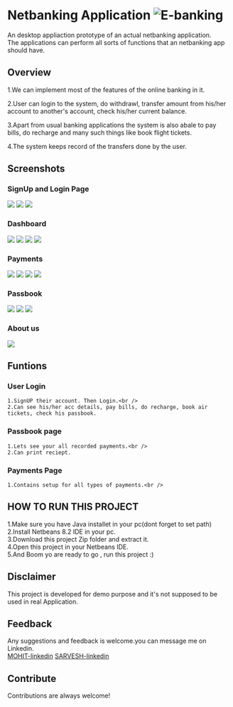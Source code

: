 # Netbanking Application ![E-banking](https://cdn.iconscout.com/icon/free/png-64/netbanking-credit-debit-card-bank-transaction-32302.png)
  An desktop appliaction prototype of an actual netbanking application.<br />
  The applications can perform all sorts of functions that an netbanking app should have.
  
## Overview
   1.We can implement most of the features of the online banking in it.
   
   2.User can login to the system, do withdrawl, transfer amount from his/her account to another's account, check his/her current balance.
   
   3.Apart from usual banking applications the system is also abale to pay bills, do recharge and many such things like book flight tickets.
   
   4.The system keeps record of the transfers done by the user.
   
 ## Screenshots
 
 ### SignUp and Login Page
  <img src="video/ss1.png">
  <img src="video/ss2.png">
  <img src="video/ss3.png">
   
   
### Dashboard
  <img src="video/ss4.png">
  <img src="video/ss5.png">
  <img src="video/ss6.png">
  <img src="video/ss10.png">
  
### Payments
  <img src="video/ss7.png">
  <img src="video/ss8.png">
  <img src="video/ss9.png">
  <img src="video/ss14.png">
  
### Passbook
  <img src="video/ss11.png">
  <img src="video/ss12.png">
  <img src="video/ss13.png">
  
### About us
  <img src="video/ss15.png">
  
## Funtions

### User Login
    1.SignUP their account. Then Login.<br />
    2.Can see his/her acc details, pay bills, do recharge, book air tickets, check his passbook.
    
### Passbook page
    1.Lets see your all recorded payments.<br />
    2.Can print reciept.
   
### Payments Page
    1.Contains setup for all types of payments.<br />
    
   
## HOW TO RUN THIS PROJECT
   1.Make sure you have Java installet in your pc(dont forget to set path)<br />
   2.Install Netbeans 8.2 IDE in your pc.<br />
   3.Download this project Zip folder and extract it.<br />
   4.Open this project in your Netbeans IDE.<br />
   5.And Boom yo are ready to go , run this project :) <br />
   
   
## Disclaimer
   This project is developed for demo purpose and it's not supposed to be used in real Application.
   
   
## Feedback
   Any suggestions and feedback is welcome.you can message me on Linkedin.<br />
   [MOHIT-linkedin](https://www.linkedin.com/in/mohit-singh-bb50a81a5/)
   [SARVESH-linkedin](https://www.linkedin.com/in/sarvesh-kale-60b9961b7)
## Contribute
   Contributions are always welcome!
    
